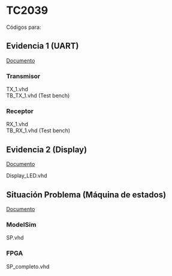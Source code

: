 # TC2039
Códigos para: 

## Evidencia 1 (UART)
[Documento](https://docs.google.com/document/d/1LgBH6j8p9efsin1VEMFGd4h-xcvb4-oKPdJXkkEIvOo/edit?usp=sharing)
### Transmisor
TX_1.vhd  
TB_TX_1.vhd  (Test bench)

### Receptor
RX_1.vhd  
TB_RX_1.vhd  (Test bench)


## Evidencia 2 (Display)
[Documento](https://docs.google.com/document/d/1t4Vp-DL8XmEc44JifZVqnCNljqPNRECipeS0E53mM6Y/edit?usp=sharing)

Display_LED.vhd

## Situación Problema (Máquina de estados)
[Documento](https://docs.google.com/document/d/1LpkeYXOEwu-cWDqjIRzKrp5zVy1uOK6nLWf9NY0bQoU/edit?usp=sharing)
### ModelSim
SP.vhd 
### FPGA
SP_completo.vhd
